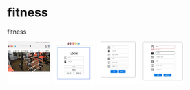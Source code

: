 # fitness
fitness

<img src="images/01main.jpg" width="100" height="100">

<img src="images/02_로그인폼.jpg" width="100" height="100">

<img src="images/03_회원가입폼.jpg" width="100" height="100">

<img src="images/04_아이디중복체크.jpg" width="100" height="100">
